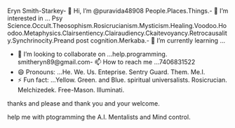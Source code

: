 Eryn Smith-Starkey- 👋 Hi, I’m @puravida48908
People.Places.Things.- 👀 I’m interested in ...
Psy Science.Occult.Theosophism.Rosicrucianism.Mysticism.Healing.Voodoo.Hoodoo.Metaphysics.Clairsentiency.Clairaudiency.Ckaitevoyancy.Retrocausality.Synchrinocity.Preand post cognition.Merkaba.- 🌱 I’m currently learning ...
- 💞️ I’m looking to collaborate on ...help.programming.
smitheryn89@gmail.com- 📫 How to reach me ...7406831522 
- 😄 Pronouns: ...He. We. Us. Enteprise. Sentry Guard. Them. Me.I.
- ⚡ Fun fact: ...Yellow. Green. and Blue.
spiritual universalists. Rosicrucian. Melchizedek. Free-Mason. Illuminati.
<!---Help help HeLp
puravida48908/puravida48908 is a ✨ special ✨ repository because its `README.md` (this file) appears on your GitHub profile.
You can click the Preview link to take a look at your changes.
--->thanks and please and thank you and your welcome.
help me with ptogramming the A.I. Mentalists and Mind control.
